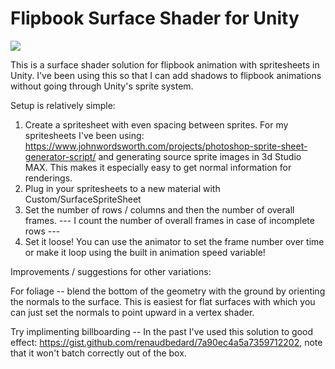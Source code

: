 # Flipbook Surface Shader for Unity

![](http://i.imgur.com/ezGY1yf.gif)

This is a surface shader solution for flipbook animation with spritesheets in Unity. I've been using this so that I can add shadows to flipbook animations without going through Unity's sprite system. 

Setup is relatively simple:
1. Create a spritesheet with even spacing between sprites. For my spritesheets I've been using: https://www.johnwordsworth.com/projects/photoshop-sprite-sheet-generator-script/ and generating source sprite images in 3d Studio MAX. This makes it especially easy to get normal information for renderings. 
2. Plug in your spritesheets to a new material with Custom/SurfaceSpriteSheet
3. Set the number of rows / columns and then the number of overall frames.
    --- I count the number of overall frames in case of incomplete rows ---
4. Set it loose! You can use the animator to set the frame number over time or make it loop using the built in animation speed variable! 

Improvements / suggestions for other variations:

For foliage -- blend the bottom of the geometry with the ground by orienting the normals to the surface. This is easiest for flat surfaces with which you can just set the normals to point upward in a vertex shader.

Try implimenting billboarding -- In the past I've used this solution to good effect: https://gist.github.com/renaudbedard/7a90ec4a5a7359712202, note that it won't batch correctly out of the box. 
